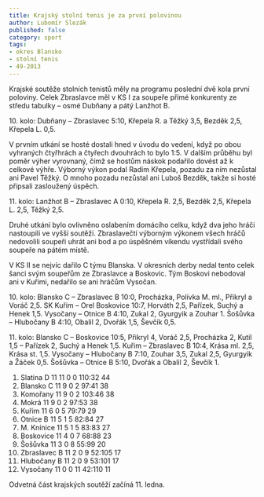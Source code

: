 ```yaml
---
title: Krajský stolní tenis je za první polovinou
author: Lubomír Slezák
published: false
category: sport
tags:
- okres Blansko
- stolní tenis
- 49-2013
---
```


Krajské soutěže stolních tenistů měly na programu poslední dvě kola první poloviny. Celek Zbraslavce měl v KS I za soupeře přímé konkurenty ze středu tabulky – osmé Dubňany a pátý Lanžhot B.

10\. kolo: Dubňany – Zbraslavec 5:10, Křepela R. a Těžký 3,5, Bezděk 2,5, Křepela L. 0,5.

V prvním utkání se hosté dostali hned v úvodu do vedení, když po obou vyhraných čtyřhrách a čtyřech dvouhrách to bylo 1:5. V dalším průběhu byl poměr výher vyrovnaný, čímž se hostům náskok podařilo dovést až k celkové výhře. Výborný výkon podal Radim Křepela, pozadu za ním nezůstal ani Pavel Těžký. O mnoho pozadu nezůstal ani Luboš Bezděk, takže si hosté připsali zasloužený úspěch.

11\. kolo: Lanžhot B – Zbraslavec A 0:10, Křepela R. 2,5, Bezděk 2,5, Křepela L. 2,5, Těžký 2,5.

Druhé utkání bylo ovlivněno oslabením domácího celku, když dva jeho hráči nastoupili ve vyšší soutěži. Zbraslavečtí výborným výkonem všech hráčů nedovolili soupeři uhrát ani bod a po úspěšném víkendu vystřídali svého soupeře na pátém místě.

V KS II se nejvíc dařilo C týmu Blanska. V okresních derby nedal tento celek šanci svým soupeřům ze Zbraslavce a Boskovic. Tým Boskovi nebodoval ani v Kuřimi, nedařilo se ani hráčům Vysočan.

10\. kolo: Blansko C – Zbraslavec B 10:0, Procházka, Polívka M. ml., Přikryl a Voráč 2,5. SK Kuřim – Orel Boskovice 10:7, Horváth 2,5, Pařízek, Suchý a Henek 1,5. Vysočany – Otnice B 4:10, Zukal 2, Gyurgyik a Zouhar 1. Šošůvka – Hlubočany B 4:10, Obalil 2, Dvořák 1,5, Ševčík 0,5.

11\. kolo: Blansko C – Boskovice 10:5, Přikryl 4, Voráč 2,5, Procházka 2, Kutil 1,5 – Pařízek 2, Suchý a Henek 1,5. Kuřim – Zbraslavec B 10:4, Krása ml. 2,5, Krása st. 1,5. Vysočany – Hlubočany B 7:10, Zouhar 3,5, Zukal 2,5, Gyurgyik a Žáček 0,5. Šošůvka – Otnice B 5:10, Dvořák a Obalil 2, Ševčík 1.

1. Slatina D 11 11 0 0 110:32 44 
2. Blansko C 11 9 0 2 97:41 38 
3. Komořany 11 9 0 2 103:46 38 
4. Mokrá 11 9 0 2 97:53 38 
5. Kuřim 11 6 0 5 79:79 29 
6. Otnice B 11 5 1 5 82:84 27 
7. M. Knínice 11 5 1 5 83:83 27 
8. Boskovice 11 4 0 7 68:88 23 
9. Šošůvka 11 3 0 8 55:99 20 
10. Zbraslavec B 11 2 0 9 52:105 17 
11. Hlubočany B 11 2 0 9 53:101 17 
12. Vysočany 11 0 0 11 42:110 11 

Odvetná část krajských soutěží začíná 11. ledna.